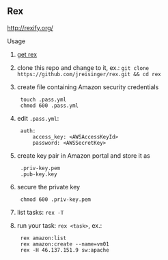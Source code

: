 ## Rex

http://rexify.org/

Usage

1. [get rex](http://rexify.org/get/index.html)
1. clone this repo and change to it, ex.: `git clone https://github.com/jreisinger/rex.git && cd rex`
1. create file containing Amazon security credentials

        touch .pass.yml
        chmod 600 .pass.yml
1. edit `.pass.yml`:

        auth:
            access_key: <AWSAccessKeyId>
            password: <AWSSecretKey>
1. create key pair in Amazon portal and store it as

        .priv-key.pem
        .pub-key.key
1. secure the private key

        chmod 600 .priv-key.pem
1. list tasks: `rex -T`
1. run your task: `rex <task>`, ex.:

        rex amazon:list
        rex amazon:create --name=vm01
        rex -H 46.137.151.9 sw:apache
